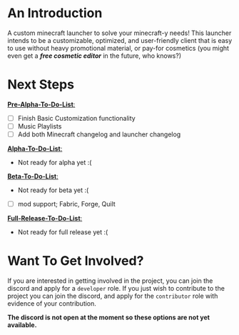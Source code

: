 # An Introduction

A custom minecraft launcher to solve your minecraft-y needs! This launcher intends to be a customizable, optimized, and user-friendly client that is easy to use without heavy promotional material, or pay-for cosmetics (you might even get a ***free cosmetic editor*** in the future, who knows?)

# Next Steps

<ins>__Pre-Alpha-To-Do-List__:
  - [ ] Finish Basic Customization functionality
  - [ ] Music Playlists
  - [ ] Add both Minecraft changelog and launcher changelog

<ins>__Alpha-To-Do-List__:
  - Not ready for alpha yet :(

<ins>__Beta-To-Do-List__:
  - Not ready for beta yet :(
  - [ ] mod support; Fabric, Forge, Quilt

<ins>__Full-Release-To-Do-List__:
  - Not ready for full release yet :(

# Want To Get Involved?
If you are interested in getting involved in the project, you can join the discord and apply for a ```developer``` role.
If you just wish to contribute to the project you can join the discord, and apply for the ```contributor``` role with evidence of your contribution.

**The discord is not open at the moment so these options are not yet available.**
